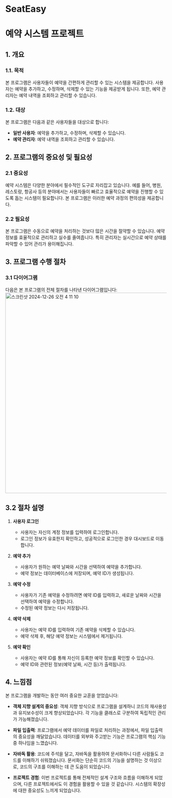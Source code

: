 # SeatEasy

# 예약 시스템 프로젝트

## 1. 개요

### 1.1. 목적
본 프로그램은 사용자들이 예약을 간편하게 관리할 수 있는 시스템을 제공합니다. 사용자는 예약을 추가하고, 수정하며, 삭제할 수 있는 기능을 제공받게 됩니다. 또한, 예약 관리자는 예약 내역을 조회하고 관리할 수 있습니다.

### 1.2. 대상
본 프로그램은 다음과 같은 사용자들을 대상으로 합니다:
- **일반 사용자**: 예약을 추가하고, 수정하며, 삭제할 수 있습니다.
- **예약 관리자**: 예약 내역을 조회하고 관리할 수 있습니다.

## 2. 프로그램의 중요성 및 필요성

### 2.1 중요성
예약 시스템은 다양한 분야에서 필수적인 도구로 자리잡고 있습니다. 예를 들어, 병원, 레스토랑, 항공사 등의 분야에서는 사용자들이 빠르고 효율적으로 예약을 진행할 수 있도록 돕는 시스템이 필요합니다. 본 프로그램은 이러한 예약 과정의 편의성을 제공합니다.

### 2.2 필요성
본 프로그램은 수동으로 예약을 처리하는 것보다 많은 시간을 절약할 수 있습니다. 예약 정보를 효율적으로 관리하고 실수를 줄여줍니다. 특히 관리자는 실시간으로 예약 상태를 파악할 수 있어 관리가 용이해집니다.

## 3. 프로그램 수행 절차

### 3.1 다이어그램
다음은 본 프로그램의 전체 절차를 나타낸 다이어그램입니다:
<img width="625" alt="스크린샷 2024-12-26 오전 4 11 10" src="https://github.com/user-attachments/assets/9ae74180-8186-45bb-8119-acd9710453f6" />



## 3.2 절차 설명

1. **사용자 로그인**
   - 사용자는 자신의 계정 정보를 입력하여 로그인합니다.
   - 로그인 정보가 유효한지 확인하고, 성공적으로 로그인한 경우 대시보드로 이동합니다.

2. **예약 추가**
   - 사용자가 원하는 예약 날짜와 시간을 선택하여 예약을 추가합니다.
   - 예약 정보는 데이터베이스에 저장되며, 예약 ID가 생성됩니다.

3. **예약 수정**
   - 사용자가 기존 예약을 수정하려면 예약 ID를 입력하고, 새로운 날짜와 시간을 선택하여 예약을 수정합니다.
   - 수정된 예약 정보는 다시 저장됩니다.

4. **예약 삭제**
   - 사용자는 예약 ID를 입력하여 기존 예약을 삭제할 수 있습니다.
   - 예약 삭제 후, 해당 예약 정보는 시스템에서 제거됩니다.

5. **예약 확인**
   - 사용자는 예약 ID를 통해 자신이 등록한 예약 정보를 확인할 수 있습니다.
   - 예약 ID와 관련된 정보(예약 날짜, 시간 등)가 출력됩니다.

## 4. 느낌점

본 프로그램을 개발하는 동안 여러 중요한 교훈을 얻었습니다:

- **객체 지향 설계의 중요성**: 객체 지향 방식으로 프로그램을 설계하니 코드의 재사용성과 유지보수성이 크게 향상되었습니다. 각 기능을 클래스로 구분하여 독립적인 관리가 가능해졌습니다.
  
- **파일 입출력**: 프로그램에서 예약 데이터를 파일로 처리하는 과정에서, 파일 입출력의 중요성을 깨달았습니다. 데이터를 외부와 주고받는 기능은 프로그램의 핵심 기능 중 하나임을 느꼈습니다.
  
- **자바독 활용**: 코드에 주석을 달고, 자바독을 활용하여 문서화하니 다른 사람들도 코드를 이해하기 쉬워졌습니다. 문서화는 단순히 코드의 기능을 설명하는 것 이상으로, 코드의 구조를 이해하는 데 큰 도움이 되었습니다.
  
- **프로젝트 경험**: 이번 프로젝트를 통해 전체적인 설계 구조와 흐름을 이해하게 되었으며, 다른 프로젝트에서도 이 경험을 활용할 수 있을 것 같습니다. 시스템의 확장성에 대한 중요성도 느끼게 되었습니다.
